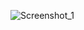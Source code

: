 ![Screenshot_1](https://github.com/rosudragos03/2048-Game/assets/129196748/0f4809c6-8ff2-43ca-ace7-0d5eb7be444a)
